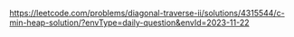 https://leetcode.com/problems/diagonal-traverse-ii/solutions/4315544/c-min-heap-solution/?envType=daily-question&envId=2023-11-22

